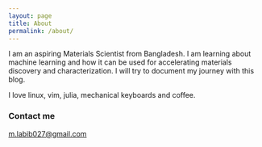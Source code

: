```yaml
---
layout: page
title: About
permalink: /about/
---
```


I am an aspiring Materials Scientist from Bangladesh. I am learning about machine learning and how it can be used for accelerating materials discovery and characterization. I will try to document my journey with this blog.

I love linux, vim, julia, mechanical keyboards and coffee.

### Contact me

[m.labib027@gmail.com](mailto:m.labib027@gmail.com)

